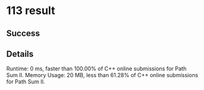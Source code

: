 # 113 result

## Success

## Details

Runtime: 0 ms, faster than 100.00% of C++ online submissions for Path Sum II.
Memory Usage: 20 MB, less than 61.28% of C++ online submissions for Path Sum II.
